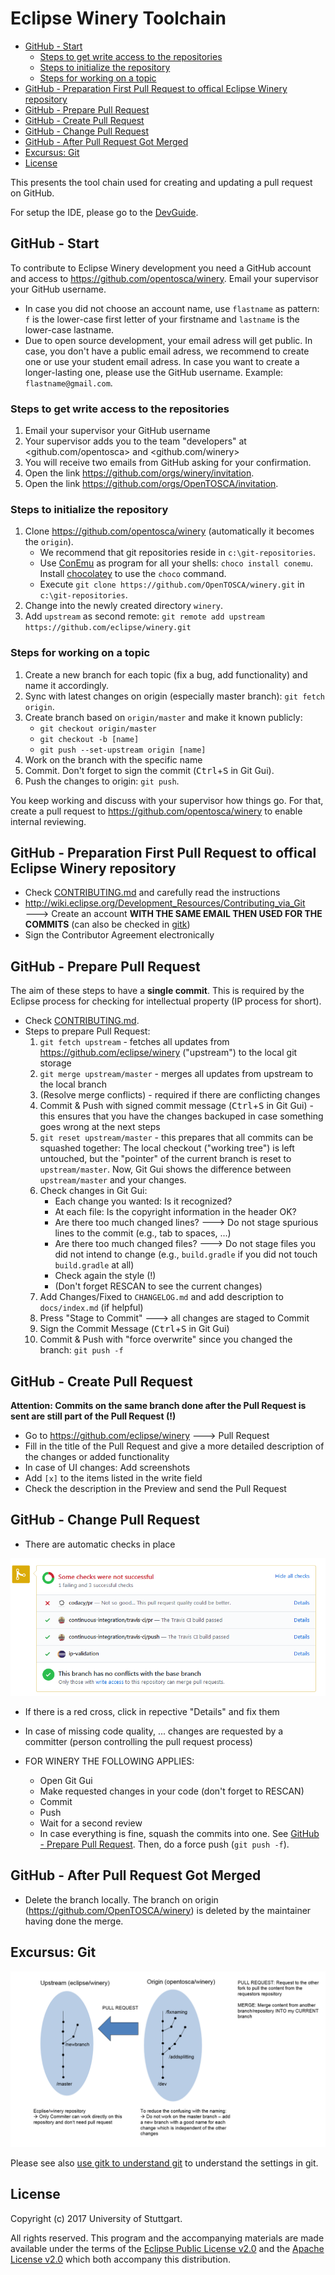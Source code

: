 # Eclipse Winery Toolchain

<!-- toc -->

- [GitHub - Start](#github---start)
  * [Steps to get write access to the repositories](#steps-to-get-write-access-to-the-repositories)
  * [Steps to initialize the repository](#steps-to-initialize-the-repository)
  * [Steps for working on a topic](#steps-for-working-on-a-topic)
- [GitHub - Preparation First Pull Request to offical Eclipse Winery repository](#github---preparation-first-pull-request-to-offical-eclipse-winery-repository)
- [GitHub - Prepare Pull Request](#github---prepare-pull-request)
- [GitHub - Create Pull Request](#github---create-pull-request)
- [GitHub - Change Pull Request](#github---change-pull-request)
- [GitHub - After Pull Request Got Merged](#github---after-pull-request-got-merged)
- [Excursus: Git](#excursus-git)
- [License](#license)

<!-- tocstop -->

This presents the tool chain used for creating and updating a pull request on GitHub.

For setup the IDE, please go to the [DevGuide](./).

## GitHub - Start

To contribute to Eclipse Winery development you need a GitHub account and access to <https://github.com/opentosca/winery>.
Email your supervisor your GitHub username.

- In case you did not choose an account name, use `flastname` as pattern:
  `f` is the lower-case first letter of your firstname and
  `lastname` is the lower-case lastname.
- Due to open source development, your email adress will get public.
  In case, you don't have a public email adress, we recommend to create one or use your student email adress.
  In case you want to create a longer-lasting one, please use the GitHub username.
  Example: `flastname@gmail.com`.

### Steps to get write access to the repositories

1. Email your supervisor your GitHub username
2. Your supervisor adds you to the team "developers" at <github.com/opentosca> and <github.com/winery>
3. You will receive two emails from GitHub asking for your confirmation.
4. Open the link <https://github.com/orgs/winery/invitation>.
5. Open the link <https://github.com/orgs/OpenTOSCA/invitation>.

### Steps to initialize the repository

  1. Clone <https://github.com/opentosca/winery> (automatically it becomes the `origin`).
     - We recommend that git repositories reside in `c:\git-repositories`.
     - Use [ConEmu](https://conemu.github.io/) as program for all your shells: `choco install conemu`.
       Install [chocolatey](https://chocolatey.org/) to use the `choco` command.
     - Execute `git clone https://github.com/OpenTOSCA/winery.git` in `c:\git-repositories`.
  2. Change into the newly created directory `winery`.
  2. Add `upstream` as second remote: `git remote add upstream https://github.com/eclipse/winery.git`

### Steps for working on a topic

  1. Create a new branch for each topic (fix a bug, add functionality) and name it accordingly.
  2. Sync with latest changes on origin (especially master branch): `git fetch origin`.
  3. Create branch based on `origin/master` and make it known publicly:
     - `git checkout origin/master`
     - `git checkout -b [name]`
     - `git push --set-upstream origin [name]`
  4. Work on the branch with the specific name
  5. Commit. Don't forget to sign the commit (<kbd>Ctrl</kbd>+<kbd>S</kbd> in Git Gui).
  6. Push the changes to origin: `git push`.

You keep working and discuss with your supervisor how things go.
For that, create a pull request to https://github.com/opentosca/winery to enable internal reviewing.

## GitHub - Preparation First Pull Request to offical Eclipse Winery repository

* Check [CONTRIBUTING.md](https://github.com/eclipse/winery/blob/master/CONTRIBUTING.md) and carefully read the instructions
* <http://wiki.eclipse.org/Development_Resources/Contributing_via_Git> 🡒 Create an account **WITH THE SAME EMAIL THEN USED FOR THE COMMITS** (can also be checked in [gitk])
* Sign the Contributor Agreement electronically

## GitHub - Prepare Pull Request

The aim of these steps to have a **single commit**.
This is required by the Eclipse process for checking for intellectual property (IP process for short).

* Check [CONTRIBUTING.md](https://github.com/eclipse/winery/blob/master/CONTRIBUTING.md).
* Steps to prepare Pull Request:
  1. `git fetch upstream` - fetches all updates from https://github.com/eclipse/winery ("upstream") to the local git storage
  2. `git merge upstream/master` - merges all updates from upstream to the local branch
  3. (Resolve merge conflicts) - required if there are conflicting changes
  4. Commit & Push with signed commit message (<kbd>Ctrl</kbd>+<kbd>S</kbd> in Git Gui) - this ensures that you have the changes backuped in case something goes wrong at the next steps 
  5. `git reset upstream/master` - this prepares that all commits can be squashed together:
     The local checkout ("working tree") is left untouched, but the "pointer" of the current branch is reset to `upstream/master`.
     Now, Git Gui shows the difference between `upstream/master` and your changes.
  6. Check changes in Git Gui:
     - Each change you wanted: Is it recognized?
     - At each file: Is the copyright information in the header OK?
     - Are there too much changed lines? 🡒 Do not stage spurious lines to the commit (e.g., tab to spaces, ...)
     - Are there too much changed files? 🡒 Do not stage files you did not intend to change (e.g., `build.gradle` if you did not touch `build.gradle` at all)
     - Check again the style (!)
     - (Don't forget RESCAN to see the current changes)
  7. Add Changes/Fixed to `CHANGELOG.md` and add description to `docs/index.md` (if helpful)
  8. Press "Stage to Commit" 🡒 all changes are staged to Commit
  9. Sign the Commit Message (<kbd>Ctrl</kbd>+<kbd>S</kbd> in Git Gui)
  10. Commit & Push with "force overwrite" since you changed the branch: `git push -f`

## GitHub - Create Pull Request

**Attention: Commits on the same branch done after the Pull Request is sent are still part of the Pull Request (!)**

* Go to https://github.com/eclipse/winery 🡒 Pull Request
* Fill in the title of the Pull Request and give a more detailed description of the changes or added functionality
* In case of UI changes: Add screenshots
* Add `[x]` to the items listed in the write field
* Check the description in the Preview and send the Pull Request

## GitHub - Change Pull Request

* There are automatic checks in place

![GitAutoCheck](graphics/autoCheckGit.png)

* If there is a red cross, click in repective "Details" and fix them

* In case of missing code quality, ... changes are requested by a committer (person controlling the pull request process)
* FOR WINERY THE FOLLOWING APPLIES:
  - Open Git Gui
  - Make requested changes in your code (don't forget to RESCAN)
  - Commit
  - Push
  - Wait for a second review
  - In case everything is fine, squash the commits into one.
    See [GitHub - Prepare Pull Request](#github---prepare-pull-request).
    Then, do a force push (`git push -f`).


## GitHub - After Pull Request Got Merged

* Delete the branch locally.
  The branch on origin (<https://github.com/OpenTOSCA/winery>) is deleted by the maintainer having done the merge.


## Excursus: Git

![ExcursusGit](graphics/ExcursusGit.png)

Please see also [use gitk to understand git](https://lostechies.com/joshuaflanagan/2010/09/03/use-gitk-to-understand-git/) to understand the settings in git.

## License

Copyright (c) 2017 University of Stuttgart.

All rights reserved. This program and the accompanying materials
are made available under the terms of the [Eclipse Public License v2.0]
and the [Apache License v2.0] which both accompany this distribution.

  [Apache License v2.0]: http://www.apache.org/licenses/LICENSE-2.0.html
  [Eclipse Public License v2.0]: http://www.eclipse.org/legal/epl-v20.html
  [gitk]: https://lostechies.com/joshuaflanagan/2010/09/03/use-gitk-to-understand-git/
